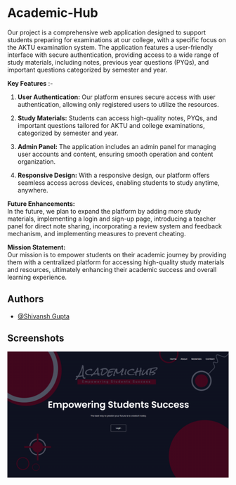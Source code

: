 
# Academic-Hub

Our project is a comprehensive web application designed to support students preparing for examinations at our college, with a specific focus on the AKTU examination system. The application features a user-friendly interface with secure authentication, providing access to a wide range of study materials, including notes, previous year questions (PYQs), and important questions categorized by semester and year.

__Key Features__ :-  
  
  1. __User Authentication:__ Our platform ensures secure access with user authentication, allowing only registered users to utilize the resources.

1. __Study Materials:__ Students can access high-quality notes, PYQs, and important questions tailored for AKTU and college examinations, categorized by semester and year.

1. __Admin Panel:__ The application includes an admin panel for managing user accounts and content, ensuring smooth operation and content organization.

1. __Responsive Design:__ With a responsive design, our platform offers seamless access across devices, enabling students to study anytime, anywhere.

__Future Enhancements:__  
In the future, we plan to expand the platform by adding more study materials, implementing a login and sign-up page, introducing a teacher panel for direct note sharing, incorporating a review system and feedback mechanism, and implementing measures to prevent cheating.

__Mission Statement:__  
Our mission is to empower students on their academic journey by providing them with a centralized platform for accessing high-quality study materials and resources, ultimately enhancing their academic success and overall learning experience.


## Authors

- [@Shivansh Gupta](https://www.github.com/Shiavnsh-04)


## Screenshots

![App Screenshot](./img/Home.png)

